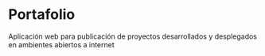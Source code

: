 # Portafolio
Aplicación web para publicación de proyectos desarrollados y desplegados en ambientes abiertos a internet
